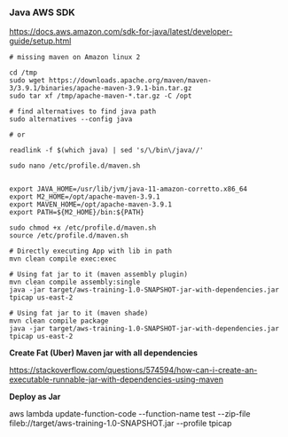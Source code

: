 ### Java AWS SDK

https://docs.aws.amazon.com/sdk-for-java/latest/developer-guide/setup.html


```
# missing maven on Amazon linux 2

cd /tmp
sudo wget https://downloads.apache.org/maven/maven-3/3.9.1/binaries/apache-maven-3.9.1-bin.tar.gz
sudo tar xf /tmp/apache-maven-*.tar.gz -C /opt

# find alternatives to find java path 
sudo alternatives --config java

# or

readlink -f $(which java) | sed 's/\/bin\/java//'

sudo nano /etc/profile.d/maven.sh


export JAVA_HOME=/usr/lib/jvm/java-11-amazon-corretto.x86_64
export M2_HOME=/opt/apache-maven-3.9.1
export MAVEN_HOME=/opt/apache-maven-3.9.1
export PATH=${M2_HOME}/bin:${PATH}

sudo chmod +x /etc/profile.d/maven.sh
source /etc/profile.d/maven.sh

# Directly executing App with lib in path 
mvn clean compile exec:exec

# Using fat jar to it (maven assembly plugin)
mvn clean compile assembly:single
java -jar target/aws-training-1.0-SNAPSHOT-jar-with-dependencies.jar tpicap us-east-2 

# Using fat jar to it (maven shade)
mvn clean compile package
java -jar target/aws-training-1.0-SNAPSHOT-jar-with-dependencies.jar tpicap us-east-2 

```

**Create Fat (Uber) Maven jar with all dependencies** 

https://stackoverflow.com/questions/574594/how-can-i-create-an-executable-runnable-jar-with-dependencies-using-maven

**Deploy as Jar**

aws lambda update-function-code --function-name test --zip-file fileb://target/aws-training-1.0-SNAPSHOT.jar --profile tpicap